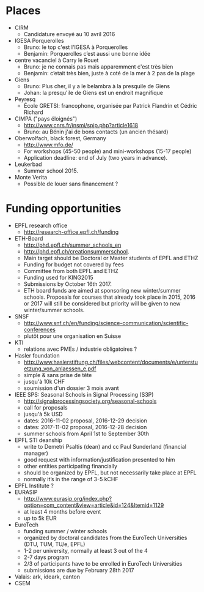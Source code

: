 # Places
* CIRM
	* Candidature envoyé au 10 avril 2016
* IGESA Porquerolles
	* Bruno: le top c'est l'IGESA à Porquerolles
	* Benjamin: Porquerolles c’est aussi une bonne idée
* centre vacanciel à Carry le Rouet
	* Bruno: je ne connais pas mais apparemment c'est très bien
	* Benjamin: c’etait très bien, juste à coté de la mer à 2 pas de la plage
* Giens
	* Bruno: Plus cher, il y a le belambra à la presquile de Giens
	* Johan: la presqu'ile de Giens est un endroit magnifique
* Peyresq
	* École GRETSI: francophone, organisée par Patrick Flandrin et Cédric
	  Richard
* CIMPA ("pays éloignés")
	* http://www.cnrs.fr/insmi/spip.php?article1618
	* Bruno: au Bénin j'ai de bons contacts (un ancien thésard)
* Oberwolfach, black forest, Germany
	* http://www.mfo.de/
	* For workshops (45-50 people) and mini-workshops (15-17 people)
	* Application deadline: end of July (two years in advance).
* Leukerbad
	* Summer school 2015.
* Monte Verita
	* Possible de louer sans financement ?

# Funding opportunities
* EPFL research office
	* http://research-office.epfl.ch/funding
* ETH-Board
	* http://phd.epfl.ch/summer_schools_en
	* http://phd.epfl.ch/creationsummerschool.
	* Main target should be Doctoral or Master students of EPFL and ETHZ
	* Funding for budget not covered by fees
	* Committee from both EPFL and ETHZ
	* Funding used for KING2015
	* Submissions by October 16th 2017.
	* ETH board funds are aimed at sponsoring new winter/summer schools. Proposals for courses that already took place in 2015, 2016 or 2017 will still be considered but priority will be given to new winter/summer schools.
* SNSF
	* http://www.snf.ch/en/funding/science-communication/scientific-conferences
	* plutôt pour une organisation en Suisse
* KTI
	* relations avec PMEs / industrie obligatoires ?
* Hasler foundation
	* http://www.haslerstiftung.ch/files/webcontent/documents/e/unterstuetzung_von_anlaessen_e.pdf
	* simple & sans prise de tête
	* jusqu'à 10k CHF
	* soumission d'un dossier 3 mois avant
* IEEE SPS: Seasonal Schools in Signal Processing (S3P)
	* http://signalprocessingsociety.org/seasonal-schools
	* call for proposals
	* jusqu'à 5k USD
	* dates: 2016-11-02 proposal, 2016-12-29 decision
	* dates: 2017-11-02 proposal, 2016-12-28 decision
	* summer schools from April 1st to September 30th
* EPFL STI deanship
	* write to Demetri Psaltis (dean) and cc Paul Sunderland (financial manager)
	* good request with information/justification presented to him
	* other entities participating financially
	* should be organized by EPFL, but not necessarily take place at EPFL
	* normally it’s in the range of 3-5 kCHF
* EPFL Institute ?
* EURASIP
	* http://www.eurasip.org/index.php?option=com_content&view=article&id=124&Itemid=1129
	* at least 4 months before event
	* up to 5k EUR
* EuroTech
	* funding summer / winter schools
	* organized by doctoral candidates from the EuroTech Universities (DTU, TUM, TU/e, EPFL)
	* 1-2 per university, normally at least 3 out of the 4
	* 2-7 days program
	* 2/3 of participants have to be enrolled in EuroTech Universities
	* submissions are due by February 28th 2017
* Valais: ark, ideark, canton
* CSEM
